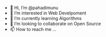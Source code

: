 - 👋 Hi, I’m @pahadimunu
- 👀 I’m interested in Web Develpoment
- 🌱 I’m currently learning Algorithms
- 💞️ I’m looking to collaborate on Open Source
- 📫 How to reach me ...

<!---
pahadimunu/pahadimunu is a ✨ special ✨ repository because its `README.md` (this file) appears on your GitHub profile.
You can click the Preview link to take a look at your changes.
--->
